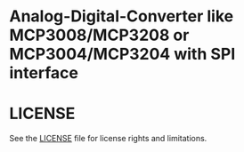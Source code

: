 # Analog-Digital-Converter like MCP3008/MCP3208 or MCP3004/MCP3204 with SPI interface

# LICENSE
See the [LICENSE](../../LICENSE.md) file for license rights and limitations.
